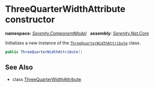 # ThreeQuarterWidthAttribute constructor
**namespace:** *[Serenity.ComponentModel](../../README.md#serenity.componentmodel-namespace)*   **assembly**: *[Serenity.Net.Core](../../README.md)*

Initializes a new instance of the [`ThreeQuarterWidthAttribute`](../ThreeQuarterWidthAttribute.md) class.

```csharp
public ThreeQuarterWidthAttribute()
```

## See Also

* class [ThreeQuarterWidthAttribute](../ThreeQuarterWidthAttribute.md)